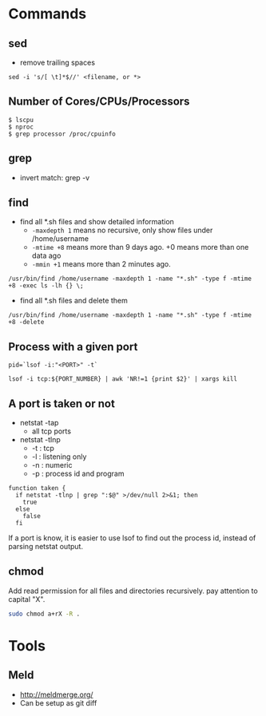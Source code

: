 # Commands

## sed
* remove trailing spaces
```
sed -i 's/[ \t]*$//' <filename, or *>
```

## Number of Cores/CPUs/Processors
```
$ lscpu
$ nproc
$ grep processor /proc/cpuinfo
```

## grep
* invert match: grep -v

## find
* find all *.sh files and show detailed information
  * ```-maxdepth 1``` means no recursive, only show files under /home/username
  * ```-mtime +8``` means more than 9 days ago. +0 means more than one data ago
  * ```-mmin +1``` means more than 2 minutes ago.
```
/usr/bin/find /home/username -maxdepth 1 -name "*.sh" -type f -mtime +8 -exec ls -lh {} \;
```
* find all *.sh files and delete them
```
/usr/bin/find /home/username -maxdepth 1 -name "*.sh" -type f -mtime +8 -delete
```

## Process with a given port
```
pid=`lsof -i:"<PORT>" -t`
```
```
lsof -i tcp:${PORT_NUMBER} | awk 'NR!=1 {print $2}' | xargs kill
```

## A port is taken or not
* netstat -tap
  * all tcp ports
* netstat -tlnp
  * -t : tcp
  * -l : listening only
  * -n : numeric
  * -p : process id and program
```
function taken {
  if netstat -tlnp | grep ":$@" >/dev/null 2>&1; then
    true
  else
    false
  fi
```
If a port is know, it is easier to use lsof to find out the process id, instead of parsing netstat output.

## chmod
Add read permission for all files and directories recursively. pay attention to capital "X".
```bash
sudo chmod a+rX -R .
```

# Tools
## Meld
* http://meldmerge.org/
* Can be setup as git diff
